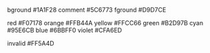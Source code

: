 bground  #1A1F28
comment  #5C6773
fground  #D9D7CE

red      #F07178
orange   #FFB44A
yellow   #FFCC66
green    #B2D97B
cyan     #95E6CB
blue     #6BBFF0
violet   #CFA6ED

invalid  #FF5A4D